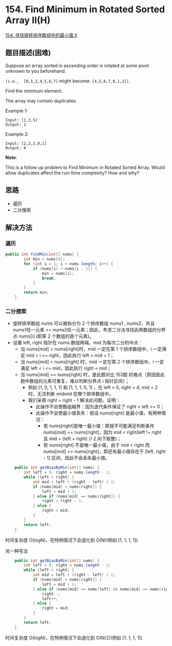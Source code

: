 # 154. Find Minimum in Rotated Sorted Array II(H)


[154. 寻找旋转排序数组中的最小值 II](https://leetcode-cn.com/problems/find-minimum-in-rotated-sorted-array-ii/)


## 题目描述(困难)

Suppose an array sorted in ascending order is rotated at some pivot unknown to you beforehand.

`(i.e.,  [0,1,2,4,5,6,7]` might become  `[4,5,6,7,0,1,2])`.

Find the minimum element.

The array may contain duplicates.

Example 1:
```
Input: [1,3,5]
Output: 1
```
Example 2:
```
Input: [2,2,2,0,1]
Output: 0
```

**Note**:


This is a follow up problem to Find Minimum in Rotated Sorted Array.
Would allow duplicates affect the run-time complexity? How and why?




## 思路

- 遍历
- 二分搜索


## 解决方法


### 遍历

```java
public int findMin(int[] nums) {
        int min = nums[0];
        for (int i = 1; i < nums.length; i++) {
            if (nums[i] < nums[i - 1]) {
                min = nums[i];
                break;
            }
        }
        return min;
    }
```


### 二分搜索


- 旋转排序数组 nums 可以被拆分为 2 个排序数组 nums1 , nums2，并且 nums1任一元素 >= nums2任一元素；因此，考虑二分法寻找此两数组的分界点 nums[i] (即第 2 个数组的首个元素)。
- 设置 left, right 指针在 nums 数组两端，mid 为每次二分的中点：
    - 当 nums[mid] > nums[right]时，mid 一定在第 1 个排序数组中，i 一定满足 mid < i <= right，因此执行 left = mid + 1；
    - 当 nums[mid] < nums[right] 时，mid 一定在第 2 个排序数组中，i 一定满足 left < i <= mid，因此执行 right = mid；
    - 当 nums[mid] == nums[right] 时，是此题对比 153题 的难点（原因是此题中数组的元素可重复，难以判断分界点 i 指针区间）；
        - 例如 [1, 0, 1, 1, 1] 和 [1, 1, 1, 0, 1] ，在 left = 0, right = 4, mid = 2 时，无法判断 midmid 在哪个排序数组中。
        - 我们采用 right = right - 1 解决此问题，证明：
            - 此操作不会使数组越界：因为迭代条件保证了 right > left >= 0；
            - 此操作不会使最小值丢失：假设 nums[right] 是最小值，有两种情况：
                - 若 nums[right]是唯一最小值：那就不可能满足判断条件 nums[mid] == nums[right]，因为 mid < right(left != right 且 mid = (left + right) // 2 向下取整)；
                - 若 nums[right] 不是唯一最小值，由于 mid < right 而 nums[mid] == nums[right]，即还有最小值存在于 [left, right - 1] 区间，因此不会丢失最小值。



```java
    public int getBiasByMin(int[] nums) {
        int left = 0, right = nums.length - 1;
        while (left < right) {
            int mid = left + (right - left) / 2;
            if (nums[mid] > nums[right]) {
                left = mid + 1;
            } else if (nums[mid] == nums[right]) {
                right = right - 1;
            } else {
                right = mid;
            }
        }
        return left;
    }
```

时间复杂度 O(logN)，在特例情况下会退化到 O(N)(例如 [1, 1, 1, 1])


另一种写法

```java
    public int getBiasByMin(int[] nums) {
        int left = 0, right = nums.length - 1;
        while (left < right) {
            int mid = left + (right - left) / 2;
            if (nums[mid] > nums[right]) {
                left = mid + 1;
            } else if (nums[mid] == nums[left] && nums[mid] == nums[right]) {
                right--;
                left++;
            } else {
                right = mid;
            }
        }
        return left;
    }

```

时间复杂度 O(logN)，在特例情况下会退化到 O(N/2)(例如 [1, 1, 1, 1])




